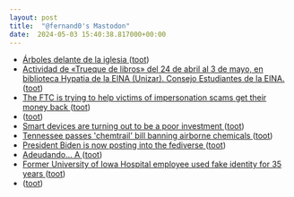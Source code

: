 ```yaml
---
layout: post
title:  "@fernand0's Mastodon"
date:  2024-05-03 15:40:38.817000+00:00
---
```

*  [Árboles delante de la iglesia ](https://www.flickr.com/photos/fernand0/53684230023) ([toot](https://mastodon.social/@fernand0/112377910972693112))
*  [Actividad de «Trueque de libros» del 24 de abril al 3 de mayo, en biblioteca Hypatia de la EINA (Unizar). Consejo Estudiantes de la EINA. ](https://hypatiauz.wordpress.com/2024/04/24/actividad-de-trueque-de-libros-del-24-de-abril-al-3-de-mayo-en-biblioteca-hypatia-de-la-eina-unizar-consejo-estudiantes-de-la-eina) ([toot](https://mastodon.social/@fernand0/112377793551295628))
*  [The FTC is trying to help victims of impersonation scams get their money back ](https://www.theverge.com/2024/4/1/24118030/ftc-impersonation-rule-businesses-government-artificial-intelligenc) ([toot](https://mastodon.social/@fernand0/112377570015095249))
*  [ ](https://hachyderm.io/@anax) ([toot](https://mastodon.social/@fernand0/112377147152977118))
*  [Smart devices are turning out to be a poor investment  ](https://www.androidpolice.com/smart-devices-poor-investment/) ([toot](https://mastodon.social/@fernand0/112376964386917903))
*  [Tennessee passes 'chemtrail' bill banning airborne chemicals ](https://www.bbc.com/news/world-us-canada-6871689) ([toot](https://mastodon.social/@fernand0/112376625445313189))
*  [President Biden is now posting into the fediverse ](https://www.theverge.com/2024/4/2/24119353/joe-biden-threads-mastodon-activitypub-fedivers) ([toot](https://mastodon.social/@fernand0/112376517200539357))
*  [Adeudando... A ](https://mastodon.social/@fernand0/112376415822880969) ([toot](https://mastodon.social/@fernand0/112376415822880969))
*  [Former University of Iowa Hospital employee used fake identity for 35 years ](https://www.thegazette.com/crime-courts/former-university-of-iowa-hospital-employee-used-fake-identity-for-35-years) ([toot](https://mastodon.social/@fernand0/112376230097440092))
*  [ ](https://mastodon.social/users/fernand0/statuses/112375361219679576/activity) ([toot](https://mastodon.social/users/fernand0/statuses/112375361219679576/activity))
